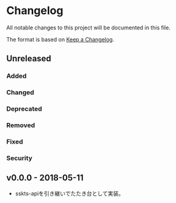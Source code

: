 # Changelog

All notable changes to this project will be documented in this file.

The format is based on [Keep a Changelog](http://keepachangelog.com/).

## Unreleased

### Added

### Changed

### Deprecated

### Removed

### Fixed

### Security

## v0.0.0 - 2018-05-11

- sskts-apiを引き継いでたたき台として実装。
